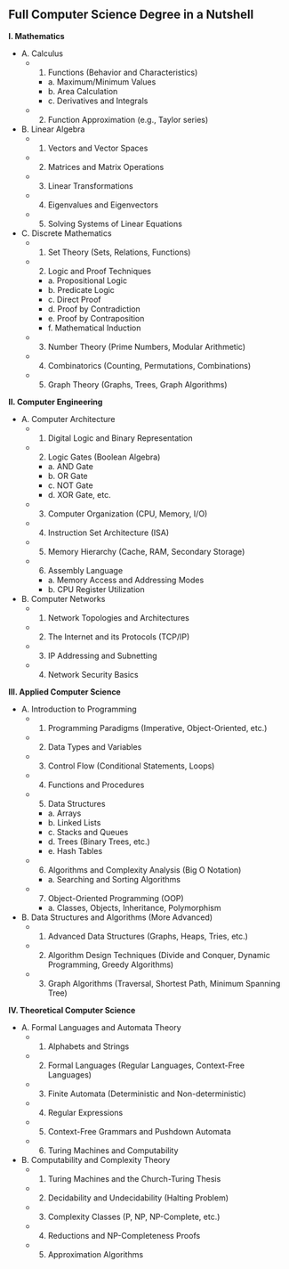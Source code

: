 ## Full Computer Science Degree in a Nutshell


**I. Mathematics**

* A. Calculus
    * 1. Functions (Behavior and Characteristics)
        * a. Maximum/Minimum Values
        * b. Area Calculation
        * c. Derivatives and Integrals
    * 2. Function Approximation (e.g., Taylor series)
* B. Linear Algebra
    * 1. Vectors and Vector Spaces
    * 2. Matrices and Matrix Operations
    * 3. Linear Transformations
    * 4. Eigenvalues and Eigenvectors
    * 5. Solving Systems of Linear Equations
* C. Discrete Mathematics
    * 1. Set Theory (Sets, Relations, Functions)
    * 2. Logic and Proof Techniques
        * a. Propositional Logic
        * b. Predicate Logic
        * c. Direct Proof
        * d. Proof by Contradiction
        * e. Proof by Contraposition
        * f. Mathematical Induction
    * 3. Number Theory (Prime Numbers, Modular Arithmetic)
    * 4. Combinatorics (Counting, Permutations, Combinations)
    * 5. Graph Theory (Graphs, Trees, Graph Algorithms)


**II. Computer Engineering**

* A. Computer Architecture
    * 1. Digital Logic and Binary Representation
    * 2. Logic Gates (Boolean Algebra)
        * a. AND Gate
        * b. OR Gate
        * c. NOT Gate
        * d. XOR Gate, etc.
    * 3. Computer Organization (CPU, Memory, I/O)
    * 4. Instruction Set Architecture (ISA)
    * 5. Memory Hierarchy (Cache, RAM, Secondary Storage)
    * 6. Assembly Language
        * a. Memory Access and Addressing Modes
        * b. CPU Register Utilization
* B. Computer Networks
    * 1. Network Topologies and Architectures
    * 2. The Internet and its Protocols (TCP/IP)
    * 3. IP Addressing and Subnetting
    * 4. Network Security Basics


**III. Applied Computer Science**

* A. Introduction to Programming
    * 1. Programming Paradigms (Imperative, Object-Oriented, etc.)
    * 2. Data Types and Variables
    * 3. Control Flow (Conditional Statements, Loops)
    * 4. Functions and Procedures
    * 5. Data Structures
        * a. Arrays
        * b. Linked Lists
        * c. Stacks and Queues
        * d. Trees (Binary Trees, etc.)
        * e. Hash Tables
    * 6. Algorithms and Complexity Analysis (Big O Notation)
        * a. Searching and Sorting Algorithms
    * 7. Object-Oriented Programming (OOP)
        * a. Classes, Objects, Inheritance, Polymorphism
* B. Data Structures and Algorithms (More Advanced)
    * 1. Advanced Data Structures (Graphs, Heaps, Tries, etc.)
    * 2. Algorithm Design Techniques (Divide and Conquer, Dynamic Programming, Greedy Algorithms)
    * 3. Graph Algorithms (Traversal, Shortest Path, Minimum Spanning Tree)



**IV. Theoretical Computer Science**

* A. Formal Languages and Automata Theory
    * 1. Alphabets and Strings
    * 2. Formal Languages (Regular Languages, Context-Free Languages)
    * 3. Finite Automata (Deterministic and Non-deterministic)
    * 4. Regular Expressions
    * 5. Context-Free Grammars and Pushdown Automata
    * 6. Turing Machines and Computability
* B. Computability and Complexity Theory
    * 1. Turing Machines and the Church-Turing Thesis
    * 2. Decidability and Undecidability (Halting Problem)
    * 3. Complexity Classes (P, NP, NP-Complete, etc.)
    * 4. Reductions and NP-Completeness Proofs
    * 5. Approximation Algorithms
